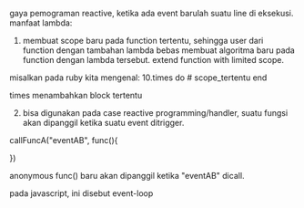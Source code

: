 gaya pemograman reactive, ketika ada event barulah suatu line di eksekusi.
manfaat lambda:
1. membuat scope baru pada function tertentu, sehingga user dari function dengan tambahan lambda bebas membuat algoritma baru pada function dengan lambda tersebut.
extend function with limited scope.

misalkan pada ruby kita mengenal:
10.times do
    # scope_tertentu
end

times menambahkan block tertentu


2. bisa digunakan pada case reactive programming/handler, suatu fungsi akan dipanggil ketika suatu event ditrigger.


callFuncA("eventAB", func(){

})

anonymous func() baru akan dipanggil ketika "eventAB" dicall.

pada javascript, ini disebut event-loop

